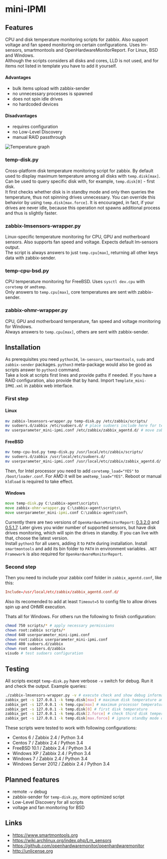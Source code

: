 # mini-IPMI
## Features
CPU and disk temperature monitoring scripts for zabbix. Also support voltage and fan speed monitoring on certain configurations. Uses lm-sensors, smartmontools and OpenHardwareMonitorReport. For Linux, BSD and Windows.<br />
Although the scripts considers all disks and cores, LLD is not used, and for items not listed in template you have to add it yourself.

#### Advantages
- bulk items upload with zabbix-sender
- no unnecessary processes is spawned
- does not spin idle drives
- no hardcoded devices

#### Disadvantages
- requires configuration
- no Low-Level Discovery
- manual RAID passthrough

![Temperature graph](https://github.com/nobodysu/mini-IPMI/blob/master/screenshots/mini-ipmi_graph-temperature.png?raw=true)

### temp-disk.py
Cross-platform disk temperature monitoring script for zabbix. By default used to display maximum temperature among all disks with `temp.disk[max]`. Can be used to query specific disk with, for example, `temp.disk[0]` - first disk.<br />
It first checks whether disk is in standby mode and only then queries the temperature, thus not spinning drives unnecessary. You can override this behavior by using `temp.disk[max.force]`. It is encouraged, in fact, if your drives are never idle, because this operation not spawns additional process and thus is slightly faster.

### zabbix-lmsensors-wrapper.py
Linux-specific temperature monitoring for CPU, GPU and motherboard sensors. Also supports fan speed and voltage. Expects default lm-sensors output.<br />
The script is always answers to just `temp.cpu[max]`, returning all other keys data with zabbix-sender.

### temp-cpu-bsd.py
CPU temperature monitoring for FreeBSD. Uses `sysctl dev.cpu` with `coretemp` or `amdtemp`.<br />
Only answers to `temp.cpu[max]`, core temperatures are sent with zabbix-sender.

### zabbix-ohmr-wrapper.py
CPU, GPU and motherboard temperature, fan speed and voltage monitoring for Windows.<br />
Always answers to `temp.cpu[max]`, others are sent with zabbix-sender.

## Installation
As prerequisites you need `python34`, `lm-sensors`, `smartmontools`, `sudo` and `zabbix-sender` packages. `python3` meta-package would also be good as scripts answer to `python3` command.<br />
Take a look at scripts first lines and provide paths if needed. If you have a RAID configuration, also provide that by hand. Import `Template_mini-IPMI.xml` in zabbix web interface.

### First step
#### Linux
```bash
mv zabbix-lmsensors-wrapper.py temp-disk.py /etc/zabbix/scripts/
mv sudoers.d/zabbix /etc/sudoers.d/ # place sudoers include here for temp-disk.py sudo access
mv userparameter_mini-ipmi.conf /etc/zabbix/zabbix_agentd.d/ # move zabbix keys include here
```

#### FreeBSD
```bash
mv temp-cpu-bsd.py temp-disk.py /usr/local/etc/zabbix/scripts/
mv sudoers.d/zabbix /usr/local/etc/sudoers.d/
mv userparameter_mini-ipmi.conf /usr/local/etc/zabbix/zabbix_agentd.d/
```
Then, for Intel processor you need to add `coretemp_load="YES"` to `/boot/loader.conf`. For AMD it will be `amdtemp_load="YES"`. Reboot or manual `kldload` is required to take effect.

#### Windows
```cmd
move temp-disk.py C:\zabbix-agent\scripts\
move zabbix-ohmr-wrapper.py C:\zabbix-agent\scripts\
move userparameter_mini-ipmi.conf C:\zabbix-agent\conf\
```

Currently there are two versions of `OpenHardwareMonitorReport`: [0.3.2.0](https://github.com/openhardwaremonitor/openhardwaremonitor/issues/230#issue-102662845) and [0.5.1.7](https://github.com/openhardwaremonitor/openhardwaremonitor/issues/230#issuecomment-133940467). Later gives you wider number of supported sensors, but have disk drives monitoring, which will spin the drives in standby. If you can live with that, choose the latest version.<br />
Install `python3` for all users, adding it to `PATH` during installation. Install `smartmontools` and add its bin folder to `PATH` in environment variables. `.NET Framework` is also required for `OpenHardwareMonitorReport`. 

### Second step
Then you need to include your zabbix conf folder in `zabbix_agentd.conf`, like this:
```conf
Include=/usr/local/etc/zabbix/zabbix_agentd.conf.d/
```
Also its recomended to add at least `Timeout=5` to config file to allow drives spin up and OHMR execution.

Thats all for Windows. For others run the following to finish configuration:
```bash
chmod 750 scripts/* # apply necessary permissions
chown root:zabbix scripts/*
chmod 640 userparameter_mini-ipmi.conf
chown root:zabbix userparameter_mini-ipmi.conf
chmod 400 sudoers.d/zabbix
chown root sudoers.d/zabbix
visudo # test sudoers configuration
```

## Testing
All scripts except `temp-disk.py` have verbose `-v` switch for debug. Run it and check the output. Example queries:
```bash
./zabbix-lmsensors-wrapper.py -v # execute check and show debug information
zabbix_get -s 127.0.0.1 -k temp.disk[max] # maximum disk temperature among all disks
zabbix_get -s 127.0.0.1 -k temp.cpu[max] # maximum processor temperature among all cores
zabbix_get -s 127.0.0.1 -k temp.disk[0] # first disk temperature
zabbix_get -s 127.0.0.1 -k temp.disk[2.force] # check third disk temperature even if its in standby mode
zabbix_get -s 127.0.0.1 -k temp.disk[max.force] # ignore standby mode on any disk
```

These scripts were tested to work with following configurations:
- Centos 6 / Zabbix 2.4 / Python 3.4
- Centos 7 / Zabbix 2.4 / Python 3.4
- FreeBSD 10.1 / Zabbix 2.4 / Python 3.4
- Windows XP / Zabbix 2.4 / Python 3.4
- Windows 7 / Zabbix 2.4 / Python 3.4
- Windows Server 2012 / Zabbix 2.4 / Python 3.4

## Planned features
- remote `-v` debug
- zabbix-sender for `temp-disk.py`, more optimized script
- Low-Level Discovery for all scripts
- voltage and fan monitoring for BSD

## Links
- https://www.smartmontools.org
- https://wiki.archlinux.org/index.php/Lm_sensors
- https://github.com/openhardwaremonitor/openhardwaremonitor
- http://unlicense.org
